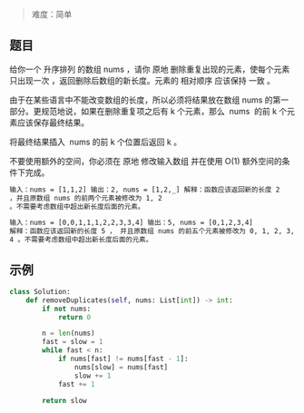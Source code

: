 > 难度：简单

## 题目

给你一个 升序排列 的数组 nums ，请你 原地 删除重复出现的元素，使每个元素 只出现一次 ，返回删除后数组的新长度。元素的 相对顺序 应该保持 一致 。

由于在某些语言中不能改变数组的长度，所以必须将结果放在数组 nums 的第一部分。更规范地说，如果在删除重复项之后有 k 个元素，那么  nums  的前 k 个元素应该保存最终结果。

将最终结果插入  nums 的前 k 个位置后返回 k 。

不要使用额外的空间，你必须在 原地 修改输入数组 并在使用 O(1) 额外空间的条件下完成。

```html
输入：nums = [1,1,2] 输出：2, nums = [1,2,_] 解释：函数应该返回新的长度 2
，并且原数组 nums 的前两个元素被修改为 1, 2
。不需要考虑数组中超出新长度后面的元素。
```

```html
输入：nums = [0,0,1,1,1,2,2,3,3,4] 输出：5, nums = [0,1,2,3,4]
解释：函数应该返回新的长度 5 ， 并且原数组 nums 的前五个元素被修改为 0, 1, 2, 3,
4 。不需要考虑数组中超出新长度后面的元素。
```

## 示例

```python
class Solution:
    def removeDuplicates(self, nums: List[int]) -> int:
        if not nums:
            return 0

        n = len(nums)
        fast = slow = 1
        while fast < n:
            if nums[fast] != nums[fast - 1]:
                nums[slow] = nums[fast]
                slow += 1
            fast += 1

        return slow
```
